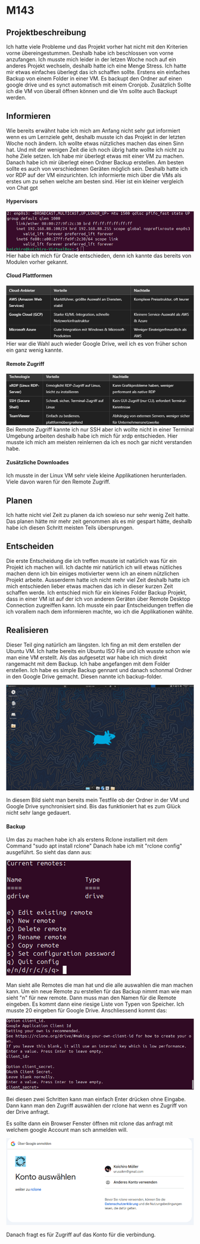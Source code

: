 # M143

## Projektbeschreibung

Ich hatte viele Probleme und das Projekt vorher hat nicht mit den Kriterien vorne übereingestummen. Deshalb habe ich beschlossen von vorne anzufangen. Ich musste mich leider in der letzen Woche noch auf ein anderes Projekt wechseln, deshalb hatte ich eine Menge Stress. Ich hatte mir etwas einfaches überlegt das ich schaffen sollte. Erstens ein einfaches Backup von einem Folder in einer VM. Es backupt den Ordner auf einen google drive und es synct automatisch mit einem Cronjob. Zusätzlich Sollte ich die VM von überall öffnen können und die Vm sollte auch Backupt werden.


## Informieren

Wie bereits erwähnt habe ich mich am Anfang nicht sehr gut informiert wenn es um Lernziele geht, deshalb musste ich das Projekt in der letzten Woche noch ändern. Ich wollte etwas nützliches machen das einen Sinn hat. Und mit der wenigen Zeit die ich noch übrig hatte wollte ich nicht zu hohe Ziele setzen.
Ich habe mir überlegt etwas mit einer VM zu machen. Danach habe ich mir überlegt einen Ordner Backup erstellen. Am besten sollte es auch von verschiedenen Geräten möglich sein. Deshalb hatte ich vor RDP auf der VM einzurichten. Ich informierte mich über die VMs als erstes um zu sehen welche am besten sind. Hier ist ein kleiner vergleich von Chat gpt
#### Hypervisors
![alt text](image.png)
Hier habe ich mich für Oracle entschieden, denn ich kannte das bereits von Modulen vorher gekannt.

#### Cloud Plattformen
![alt text](image-2.png)
Hier war die Wahl auch wieder Google Drive, weil ich es von früher schon ein ganz wenig kannte. 

#### Remote Zugriff
![alt text](image-3.png)
Bei Remote Zugriff kannte ich nur SSH aber ich wollte nicht in einer Terminal Umgebung arbeiten deshalb habe ich mich für xrdp entschieden. Hier musste ich mich am meisten reinlernen da ich es noch gar nicht verstanden habe. 

#### Zusätzliche Downloades
Ich musste in der Linux VM sehr viele kleine Applikationen herunterladen. Viele davon waren für den Remote Zugriff. 

## Planen
Ich hatte nicht viel Zeit zu planen da ich sowieso nur sehr wenig Zeit hatte. Das planen hätte mir mehr zeit genommen als es mir gespart hätte, deshalb habe ich diesen Schritt meisten Teils übersprungen.

## Entscheiden
Die erste Entscheidung die ich treffen musste ist natürlich was für ein Projekt ich machen will. Ich dachte mir natürlich ich will etwas nütliches machen denn ich bin einiges motivierter wenn ich an einem nützlichen Projekt arbeite. Ausserderm hatte ich nicht mehr viel Zeit deshalb hatte ich mich entschieden lieber etwas machen das ich in dieser kurzen Zeit schaffen werde. Ich entschied mich für ein kleines Folder Backup Projekt, dass in einer VM ist auf der ich von anderen Geräten über Remote Desktop Connection zugreiffen kann. 
Ich musste ein paar Entscheidungen treffen die ich vorallem nach dem informieren machte, wo ich die Applikationen wählte. 

## Realisieren
Dieser Teil ging natürlich am längsten. Ich fing an mit dem erstellen der Ubuntu VM. Ich hatte bereits ein Ubuntu ISO File und ich wusste schon wie man eine VM erstellt. Als das aufgesetzt war habe ich mich direkt rangemacht mit dem Backup. Ich habe angefangen mit dem Folder erstellen. Ich habe es simple Backup gennant und danach schonmal Ordner in den Google Drive gemacht. Diesen nannte ich backup-folder. 

![alt text](image-4.png) 

In diesem Bild sieht man bereits mein Testfile ob der Ordner in der VM und Google Drive synchronisiert sind. Bis das funktioniert hat es zum Glück nicht sehr lange gedauert. 

#### Backup 
Um das zu machen habe ich als erstens Rclone installiert mit dem Command "sudo apt install rclone"
Danach habe ich mit "rclone config" ausgeführt. So sieht das dann aus:

![alt text](image-5.png)

Man sieht alle Remotes die man hat und die alle auswahlen die man machen kann. Um ein neue Remote zu erstellen für das Backup nimmt man wie man sieht "n" für new remote. Dann muss man den Namen für die Remote eingeben. Es kommt dann eine riesige Liste von Typen von Speicher. Ich musste 20 eingeben für Google Drive. Anschliessend kommt das: 

![alt text](image-6.png)

Bei diesen zwei Schritten kann man einfach Enter drücken ohne Eingabe. Dann kann man den Zugriff auswählen der rclone hat wenn es Zugriff von der Drive anfragt. 

Es sollte dann ein Browser Fenster öffnen mit rclone das anfragt mit welchem google Account man sch anmelden will.

![alt text](image-7.png)

Danach fragt es für Zugriff auf das Konto für die verbindung. 